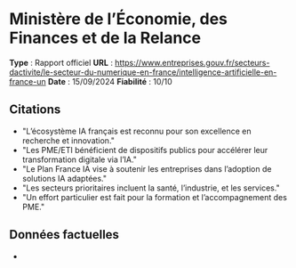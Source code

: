 # Ministère de l’Économie, des Finances et de la Relance

**Type** : Rapport officiel
**URL** : https://www.entreprises.gouv.fr/secteurs-dactivite/le-secteur-du-numerique-en-france/intelligence-artificielle-en-france-un
**Date** : 15/09/2024
**Fiabilité** : 10/10

## Citations

* "L’écosystème IA français est reconnu pour son excellence en recherche et innovation."
* "Les PME/ETI bénéficient de dispositifs publics pour accélérer leur transformation digitale via l’IA."
* "Le Plan France IA vise à soutenir les entreprises dans l’adoption de solutions IA adaptées."
* "Les secteurs prioritaires incluent la santé, l’industrie, et les services."
* "Un effort particulier est fait pour la formation et l’accompagnement des PME."

## Données factuelles

- 

